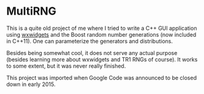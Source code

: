 # MultiRNG

This is a quite old project of me where I tried to write a C++ GUI application using [wxwidgets](https://www.wxwidgets.org/) and the Boost random number generations (now included in C++11). One can parameterize the generators and distributions.

Besides being somewhat cool, it does not serve any actual purpose (besides learning more about wxwidgets and TR1 RNGs of course).
It works to some extent, but it was never really finished.

This project was imported when Google Code was announced to be closed down in early 2015.
